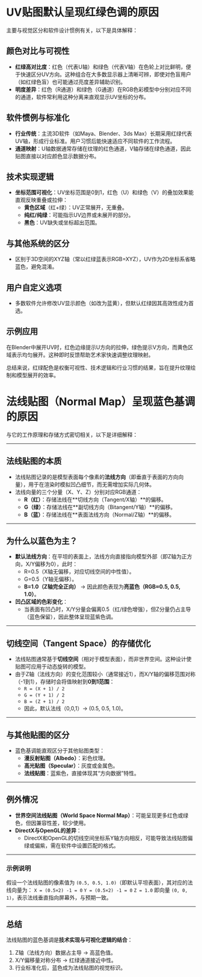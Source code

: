# UV贴图默认呈现红绿色调的原因

主要与视觉区分和软件设计惯例有关，以下是具体解释：

##  颜色对比与可视性

- **红绿高对比度**：红色（代表U轴）和绿色（代表V轴）在色轮上对比鲜明，便于快速区分UV方向。这种组合在大多数显示器上清晰可辨，即使对色盲用户（如红绿色盲）也可能通过亮度差异辅助识别。
- **明度差异**：红色（R通道）和绿色（G通道）在RGB色彩模型中分别对应不同的通道，软件常利用这种分离来直观显示UV坐标的分布。

## 软件惯例与标准化

- **行业传统**：主流3D软件（如Maya、Blender、3ds Max）长期采用红绿代表UV轴，形成行业标准。用户习惯后能快速适应不同软件的工作流程。
- **通道映射**：U轴数据通常存储在纹理的红色通道，V轴存储在绿色通道，因此贴图直接以对应颜色显示数据分布。

## 技术实现逻辑

- **坐标范围可视化**：UV坐标范围是0到1，红色（U）和绿色（V）的叠加效果能直观反映重叠或拉伸：
  - **黄色区域**（红+绿）：UV正常展开，无重叠。
  - **纯红/纯绿**：可能指示UV边界或未展开的部分。
  - **黑色**：UV缺失或坐标超出范围。

## 与其他系统的区分

- 区别于3D空间的XYZ轴（常以红绿蓝表示RGB=XYZ），UV作为2D坐标系省略蓝色，避免混淆。

## 用户自定义选项

- 多数软件允许修改UV显示颜色（如改为蓝黄），但默认红绿因其高效性成为首选。

## 示例应用

在Blender中展开UV时，红色边缘提示U方向的拉伸，绿色提示V方向，而黄色区域表示均匀展开。这种即时反馈帮助艺术家快速调整纹理映射。

总结来说，红绿配色是权衡可视性、技术逻辑和行业习惯的结果，旨在提升纹理绘制和模型展开的效率。



# 法线贴图（Normal Map）呈现蓝色基调的原因

与它的工作原理和存储方式密切相关，以下是详细解释：

------

## 法线贴图的本质

- 法线贴图记录的是模型表面每个像素的**法线方向**（即垂直于表面的方向向量），用于在渲染时模拟凹凸细节，而无需增加实际几何体。
- 法线向量的三个分量（X、Y、Z）分别对应RGB通道：
  - **R（红）**：存储法线在**切线方向（Tangent/X轴）**的偏移。
  - **G（绿）**：存储法线在**副切线方向（Bitangent/Y轴）**的偏移。
  - **B（蓝）**：存储法线在**表面法线方向（Normal/Z轴）**的偏移。

------

## 为什么以蓝色为主？

- **默认法线方向**：在平坦的表面上，法线方向直接指向模型外部（即Z轴为正方向，X/Y偏移为0），此时：
  - R=0.5（X轴无偏移，对应切线空间的中性值）。
  - G=0.5（Y轴无偏移）。
  - **B=1.0（Z轴完全正向）** → 因此颜色表现为**亮蓝色（RGB≈0.5, 0.5, 1.0）**。
- **凹凸区域的色彩变化**：
  - 当表面有凹凸时，X/Y分量会偏离0.5（红/绿色增强），但Z分量仍占主导（蓝色保留），因此整体呈现蓝紫色调。

------

## 切线空间（Tangent Space）的存储优化

- 法线贴图通常基于**切线空间**（相对于模型表面），而非世界空间。这种设计使贴图可应用于动态旋转的模型。
- 由于Z轴（法线方向）的变化范围较小（通常接近1），而X/Y轴的偏移范围对称（-1到1），存储时会将值映射到**0到1范围**：
  - `R = (X + 1) / 2`
  - `G = (Y + 1) / 2`
  - `B = (Z + 1) / 2`
  - 因此，默认法线（0,0,1）→ (0.5, 0.5, 1.0)。

------

## 与其他贴图的区分

- 蓝色基调能直观区分于其他贴图类型：
  - **漫反射贴图（Albedo）**：彩色纹理。
  - **高光贴图（Specular）**：灰度或金属色。
  - **法线贴图**：蓝紫色，直接体现其“方向数据”特性。

------

## 例外情况

- **世界空间法线贴图（World Space Normal Map）**：可能呈现更多红色或绿色，但因兼容性差，较少使用。
- **DirectX与OpenGL的差异**：
  - DirectX和OpenGL的切线空间坐标系Y轴方向相反，可能导致法线贴图偏绿或偏紫，需在软件中设置匹配的格式。

------

### 示例说明

假设一个法线贴图的像素值为 `(0.5, 0.5, 1.0)`（即默认平坦表面），其对应的法线向量为：
`X = (0.5×2) -1 = 0`
`Y = (0.5×2) -1 = 0`
`Z = 1.0`
即向量 `(0, 0, 1)`，表示法线垂直指向屏幕外，与预期一致。

------

## 总结

法线贴图的蓝色基调是**技术实现与可视化逻辑的结合**：

1. Z轴（法线方向）数据占主导 → 高蓝色值。
2. X/Y偏移量对称分布 → 红绿通道接近中性。
3. 行业标准化后，蓝色成为法线贴图的视觉标识。